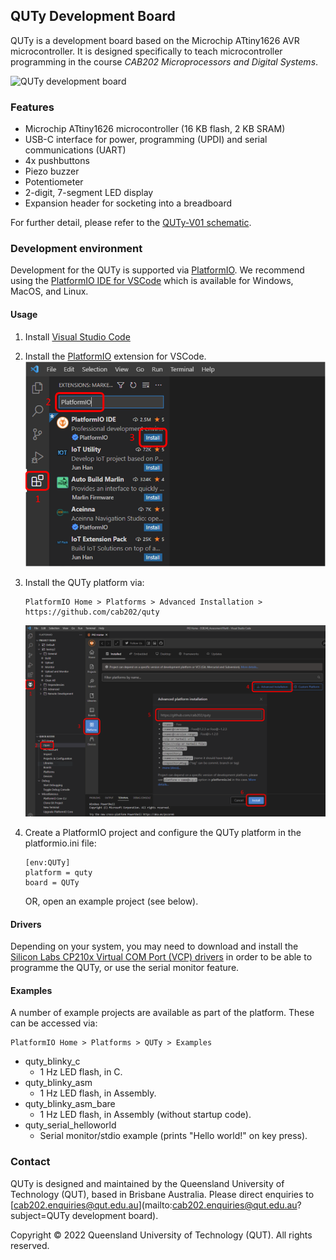 ## QUTy Development Board

QUTy is a development board based on the Microchip ATtiny1626 AVR microcontroller. It is designed specifically to teach microcontroller programming in the course _CAB202 Microprocessors and Digital Systems_.

![QUTy development board](QUTy.png)

### Features

- Microchip ATtiny1626 microcontroller (16 KB flash, 2 KB SRAM)
- USB-C interface for power, programming (UPDI) and serial communications (UART)
- 4x pushbuttons
- Piezo buzzer 
- Potentiometer 
- 2-digit, 7-segment LED display
- Expansion header for socketing into a breadboard

For further detail, please refer to the [QUTy-V01 schematic](QUTy-V01_Schematic.pdf).

### Development environment

Development for the QUTy is supported via [PlatformIO](https://platformio.org/). We recommend using the [PlatformIO IDE for VSCode](https://platformio.org/install/ide?install=vscode) which is available for Windows, MacOS, and Linux.

#### Usage

1. Install [Visual Studio Code](https://code.visualstudio.com/download)
2. Install the [PlatformIO](https://docs.platformio.org/en/latest/integration/ide/vscode.html#id1) extension for VSCode.
    ![PlatformIO installation](ExtensionInstall.png) 

3. Install the QUTy platform via:

    ```
    PlatformIO Home > Platforms > Advanced Installation > https://github.com/cab202/quty
    ```
    ![QUTy platform installation](PlatformInstall.png)
	 
4. Create a PlatformIO project and configure the QUTy platform in the platformio.ini file:

    ```
    [env:QUTy]
    platform = quty
    board = QUTy
    ```
	
	OR, open an example project (see below).
	
#### Drivers

Depending on your system, you may need to download and install the [Silicon Labs CP210x Virtual COM Port (VCP) drivers](https://www.silabs.com/developers/usb-to-uart-bridge-vcp-drivers) in order to be able to programme the QUTy, or use the serial monitor feature.

#### Examples

A number of example projects are available as part of the platform. These can be accessed via: 
```
PlatformIO Home > Platforms > QUTy > Examples
```
- quty_blinky_c 
  - 1 Hz LED flash, in C.
- quty_blinky_asm
  - 1 Hz LED flash, in Assembly.
- quty_blinky_asm_bare
  - 1 Hz LED flash, in Assembly (without startup code).
- quty_serial_helloworld
  - Serial monitor/stdio example (prints "Hello world!" on key press).

### Contact

QUTy is designed and maintained by the Queensland University of Technology (QUT), based in Brisbane Australia. Please direct enquiries to [cab202.enquiries@qut.edu.au](mailto:cab202.enquiries@qut.edu.au?subject=QUTy development board).

Copyright &copy; 2022 Queensland University of Technology (QUT). All rights reserved.
